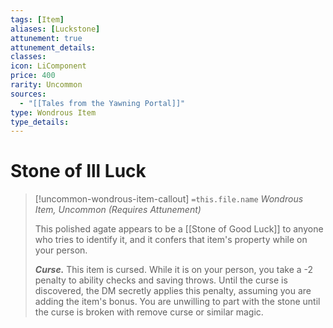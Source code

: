 ```yaml
---
tags: [Item]
aliases: [Luckstone]
attunement: true
attunement_details: 
classes: 
icon: LiComponent
price: 400
rarity: Uncommon
sources:
  - "[[Tales from the Yawning Portal]]"
type: Wondrous Item
type_details: 
---
```

# Stone of Ill Luck
>[!uncommon-wondrous-item-callout] `=this.file.name`
>*Wondrous Item, Uncommon (Requires Attunement)*
>
>This polished agate appears to be a [[Stone of Good Luck]] to anyone who tries to identify it, and it confers that item's property while on your person.
>
>***Curse.*** This item is cursed. While it is on your person, you take a -2 penalty to ability checks and saving throws. Until the curse is discovered, the DM secretly applies this penalty, assuming you are adding the item's bonus. You are unwilling to part with the stone until the curse is broken with remove curse or similar magic.
>
>